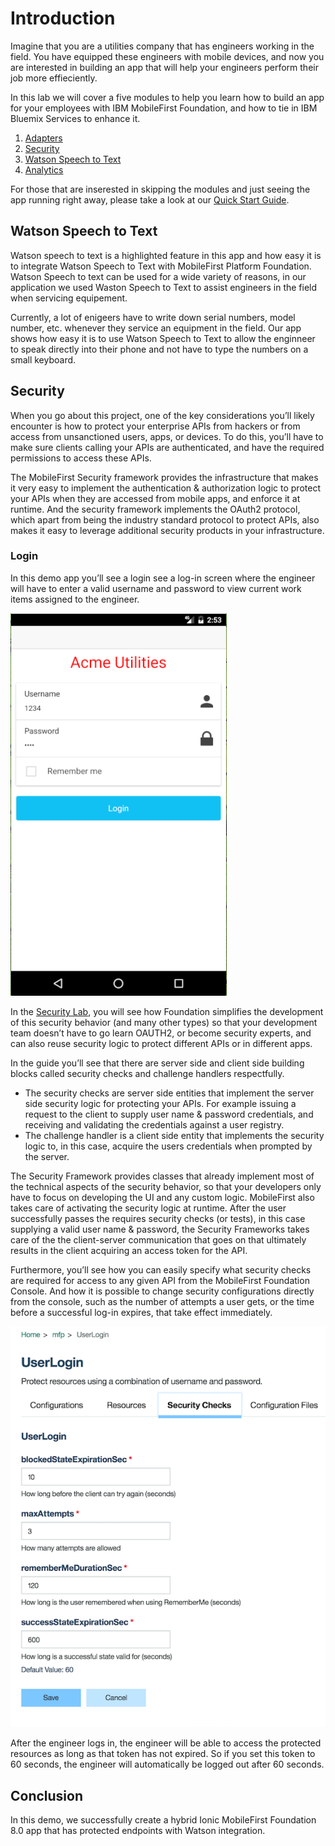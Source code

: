 # Introduction

Imagine that you are a utilities company that has engineers working in the field. You have equipped these engineers with mobile devices, and now you are interested in building an app that will help your engineers perform their job more effieciently. 

In this lab we will cover a five modules to help you learn how to build an app for your employees with IBM MobileFirst Foundation, and how to tie in IBM Bluemix Services to enhance it.

1. [Adapters]()
2. [Security]()
3. [Watson Speech to Text]()
4. [Analytics]()

For those that are inserested in skipping the modules and just seeing the app running right away, please take a look at our [Quick Start Guide]().

## Watson Speech to Text
Watson speech to text is a highlighted feature in this app and how easy it is to integrate Watson Speech to Text with MobileFirst Platform Foundation. Watson Speech to text can be used for a wide variety of reasons, in our application we used Waston Speech to Text to assist engineers in the field when servicing equipement. 

Currently, a lot of enigeers have to write down serial numbers, model number, etc. whenever they service an equipment in the field. Our app shows how easy it is to use Watson Speech to Text to allow the enginneer to speak directly into their phone and not have to type the numbers on a small keyboard.

## Security
When you go about this project, one of the key considerations you’ll likely encounter is how to protect your enterprise APIs from hackers or from access from unsanctioned users, apps, or devices. To do this, you’ll have to make sure clients calling your APIs are authenticated, and have the required permissions to access these APIs. 

The MobileFirst Security framework provides the infrastructure that makes it very easy to implement the authentication & authorization logic to protect your APIs when they are accessed from mobile apps, and enforce it at runtime. And the security framework implements the OAuth2 protocol, which apart from being the industry standard protocol to protect APIs, also makes it easy to leverage additional security products in your infrastructure.

### Login
In this demo app you’ll see a login see a log-in screen where the engineer will have to enter a valid username and password to view current work items assigned to the engineer.

![Login](img/login.png)

In the [Security Lab](https://github.ibm.com/cord-americas/), you will see how Foundation simplifies the development of this security behavior (and many other types) so that your development team doesn’t have to go learn OAUTH2, or become security experts, and can also reuse security logic to protect different APIs or in different apps.

In the guide you’ll see that there are server side and client side building blocks called security checks and challenge handlers respectfully. 

- The security checks are server side entities that implement the server side security logic for protecting your APIs. For example issuing a request to the client to supply user name & password credentials, and receiving and validating the credentials against a user registry.
- The challenge handler is a client side entity that implements the security logic to, in this case, acquire the users credentials when prompted by the server.

The Security Framework provides classes that already implement most of the technical aspects of the security behavior, so that your developers only have to focus on developing the UI and any custom logic. MobileFirst also takes care of activating the security logic at runtime. After the user successfully passes the requires security checks (or tests), in this case supplying a valid user name & password, the Security Frameworks takes care of the the client-server communication that goes on that ultimately results in the client acquiring an access token for the API.

Furthermore, you’ll see how you can easily specify what security checks are required for access to any given API from the MobileFirst Foundation Console. And how it is possible to change security configurations directly from the console, such as the number of attempts a user gets, or the time before a successful log-in expires, that take effect immediately.

![Login Config](img/loginconfig.png)

After the engineer logs in, the engineer will be able to access the protected resources as long as that token has not expired. So if you set this token to 60 seconds, the engineer will automatically be logged out after 60 seconds. 

## Conclusion
In this demo, we successfully create a hybrid Ionic MobileFirst Foundation 8.0 app that has protected endpoints with Watson integration.

